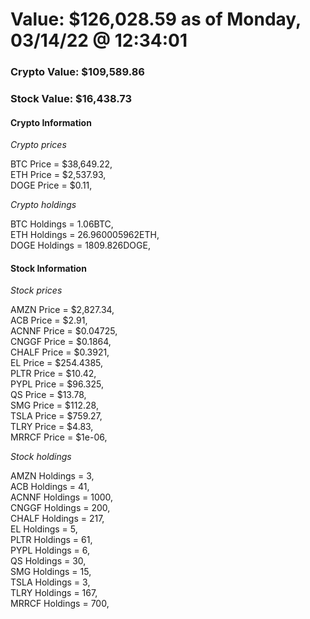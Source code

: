 # Value: $126,028.59 as of Monday, 03/14/22 @ 12:34:01 

### Crypto Value: $109,589.86

### Stock Value: $16,438.73

#### Crypto Information 
*Crypto prices* 

BTC Price = $38,649.22,  
ETH Price = $2,537.93,  
DOGE Price = $0.11,  


*Crypto holdings* 

BTC Holdings = 1.06BTC,  
ETH Holdings = 26.960005962ETH,  
DOGE Holdings = 1809.826DOGE,  


#### Stock Information 

*Stock prices* 

AMZN Price = $2,827.34,  
ACB Price = $2.91,  
ACNNF Price = $0.04725,  
CNGGF Price = $0.1864,  
CHALF Price = $0.3921,  
EL Price = $254.4385,  
PLTR Price = $10.42,  
PYPL Price = $96.325,  
QS Price = $13.78,  
SMG Price = $112.28,  
TSLA Price = $759.27,  
TLRY Price = $4.83,  
MRRCF Price = $1e-06,  


*Stock holdings* 

AMZN Holdings = 3,  
ACB Holdings = 41,  
ACNNF Holdings = 1000,  
CNGGF Holdings = 200,  
CHALF Holdings = 217,  
EL Holdings = 5,  
PLTR Holdings = 61,  
PYPL Holdings = 6,  
QS Holdings = 30,  
SMG Holdings = 15,  
TSLA Holdings = 3,  
TLRY Holdings = 167,  
MRRCF Holdings = 700,  


